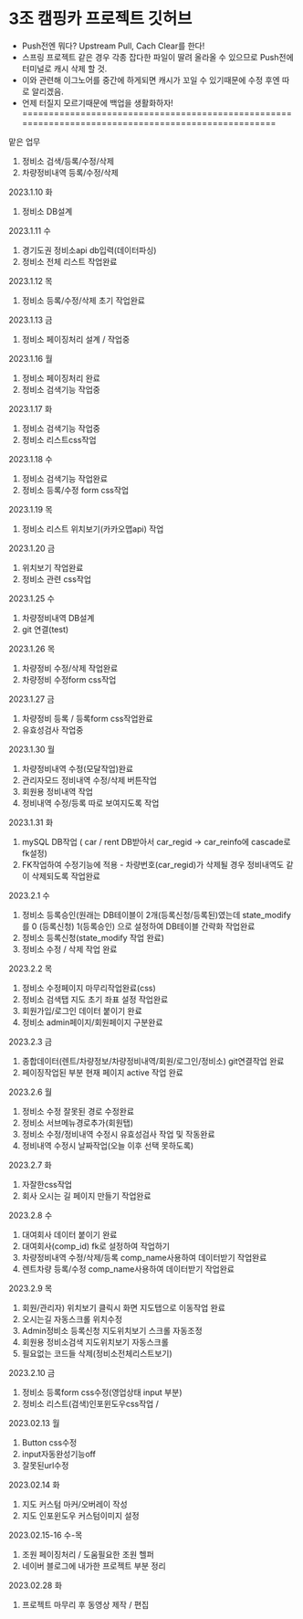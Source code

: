 # 3조 캠핑카 프로젝트 깃허브
- Push전엔 뭐다? Upstream Pull, Cach Clear를 한다!
- 스프링 프로젝트 같은 경우 각종 잡다한 파일이 딸려 올라올 수 있으므로 Push전에 터미널로 캐시 삭제 할 것.
- 이와 관련해 이그노어를 중간에 하게되면 캐시가 꼬일 수 있기때문에 수정 후엔 따로 알리겠음.
- 언제 터질지 모르기때문에 백업을 생활화하자!
===================================================================================================

맡은 업무
1.	정비소 검색/등록/수정/삭제
2.	차량정비내역 등록/수정/삭제

2023.1.10 화
1.	정비소 DB설계

2023.1.11 수
1.	경기도권 정비소api db입력(데이터파싱)
2.	정비소 전체 리스트 작업완료
	
2023.1.12 목
1.	정비소 등록/수정/삭제 초기 작업완료

2023.1.13 금
1.	정비소 페이징처리 설계 / 작업중

2023.1.16 월
1.	정비소 페이징처리 완료
2.	정비소 검색기능 작업중

2023.1.17 화
1.	정비소 검색기능 작업중
2.	정비소 리스트css작업

2023.1.18 수
1.	정비소 검색기능 작업완료
2.	정비소 등록/수정 form css작업

2023.1.19 목
1.	정비소 리스트 위치보기(카카오맵api) 작업

2023.1.20 금
1.	위치보기 작업완료
2.	정비소 관련 css작업

2023.1.25 수
1.	차량정비내역 DB설계
2.	git 연결(test)

2023.1.26 목
1.	차량정비 수정/삭제 작업완료
2.	차량정비 수정form css작업

2023.1.27 금
1.	차량정비 등록 / 등록form css작업완료
2.	유효성검사 작업중

2023.1.30 월
1.	차량정비내역 수정(모달작업)완료
2.	관리자모드 정비내역 수정/삭제 버튼작업
3.	회원용 정비내역 작업
4.	정비내역 수정/등록 따로 보여지도록 작업

2023.1.31 화
1.	mySQL DB작업 ( car / rent DB받아서 car_regid -> car_reinfo에 cascade로 fk설정)
2.	FK작업하여 수정기능에 적용 - 차량번호(car_regid)가 삭제될 경우 정비내역도 같이 삭제되도록 작업완료

2023.2.1 수
1.	정비소 등록승인(원래는 DB테이블이 2개(등록신청/등록된)였는데 state_modify를 0 (등록신청) 1(등록승인) 으로 설정하여 DB테이블 간략화 작업완료
2.	정비소 등록신청(state_modify 작업 완료)
3.	정비소 수정 / 삭제 작업 완료

2023.2.2 목
1.	정비소 수정페이지 마무리작업완료(css)
2.	정비소 검색탭 지도 초기 좌표 설정 작업완료
3.	회원가입/로그인 데이터 붙이기 완료
4.	정비소 admin페이지/회원페이지 구분완료

2023.2.3 금
1.	종합데이터(렌트/차량정보/차량정비내역/회원/로그인/정비소) git연결작업 완료
2.	페이징작업된 부분 현재 페이지 active 작업 완료

2023.2.6 월
1.	정비소 수정 잘못된 경로 수정완료
2.	정비소 서브메뉴경로추가(회원탭)
3.	정비소 수정/정비내역 수정시 유효성검사 작업 및 작동완료
4.	정비내역 수정시 날짜작업(오늘 이후 선택 못하도록)

2023.2.7 화
1.	자잘한css작업
2.	회사 오시는 길 페이지 만들기 작업완료

2023.2.8 수
1.	대여회사 데이터 붙이기 완료
2.	대여회사(comp_id) fk로 설정하여 작업하기
3.	차량정비내역 수정/삭제/등록 comp_name사용하여 데이터받기 작업완료
4.	렌트차량 등록/수정 comp_name사용하여 데이터받기 작업완료

2023.2.9 목
1.	회원/관리자) 위치보기 클릭시 화면 지도탭으로 이동작업 완료
2.	오시는길 자동스크롤 위치수정
3.	Admin정비소 등록신청 지도위치보기 스크롤 자동조정
4.	회원용 정비소검색 지도위치보기 자동스크롤
5.	필요없는 코드들 삭제(정비소전체리스트보기)

2023.2.10 금
1.	정비소 등록form css수정(영업상태 input 부분)
2.	정비소 리스트(검색)인포윈도우css작업 / 

2023.02.13 월
1.	Button css수정
2.	input자동완성기능off
3.	잘못된url수정

2023.02.14 화
1.	지도 커스텀 마커/오버레이 작성
2.	지도 인포윈도우 커스텀이미지 설정

2023.02.15-16 수-목
1.	조원 페이징처리 / 도움필요한 조원 헬퍼
2.	네이버 블로그에 내가한 프로젝트 부분 정리

2023.02.28 화
1.	프로젝트 마무리 후 동영상 제작 / 편집

